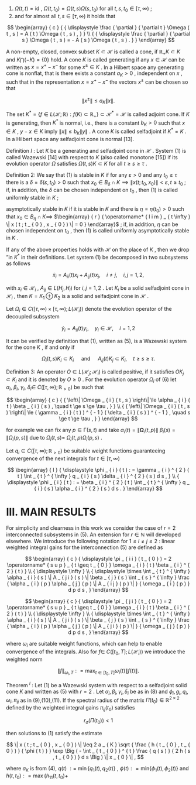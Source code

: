 1) $\Omega ( t , t ) = \mathrm { i d }$ , $\Omega ( t , t _ { 0 } ) = \Omega ( t , s ) \Omega ( s , t _ { 0 } )$ for all $t , s , t _ { 0 } \in [ \tau , \infty )$ ;   
2) and for almost all $t , s \in [ \tau , \infty )$ it holds that

$$
\begin{array} { c } { { \displaystyle \frac { \partial } { \partial t } \Omega ( t , s ) = A ( t ) \Omega ( t , s ) , } } \\ { { \displaystyle \frac { \partial } { \partial s } \Omega ( t , s ) = - A ( s ) \Omega ( t , s ) . } } \end{array}
$$

A non-empty, closed, convex subset $K \subset \mathcal { H }$ is called a cone, if $\mathbb { R } _ { + } K \subset K$ and $K \bigcap ( - K ) = \{ 0 \}$ hold. A cone $K$ is called generating if any $x \in \mathcal { H }$ can be written as $x = x ^ { + } - x ^ { - }$ for some $x ^ { \pm } \in K$ . In a Hilbert space any generating cone is nonflat, that is there exists a constant $a _ { K } > 0$ , independent on $x$ , such that in the representation $x = x ^ { + } - x ^ { - }$ the vectors $x ^ { \pm }$ can be chosen so that

$$
\| x ^ { \pm } \| \leq a _ { K } \| x \| .
$$

The set $K ^ { \ast } = \{ f \in L ( \mathcal { H } ; \mathbb { R } ) : f ( K ) \subset \mathbb { R } _ { + } \} \subset \mathcal { H } ^ { \ast } = \mathcal { H }$ is called adjoint cone. If $K$ is generating, then $K ^ { * }$ is normal, i.e., there is a constant $b _ { K } > 0$ such that $x \in K$ , $y - x \in K$ imply $\| x \| \leq b _ { K } \| y \|$ . A cone $K$ is called selfadjoint if $K ^ { * } = K$ . In a Hilbert space any selfadjoint cone is normal [13].

Definition $I$ : Let $K$ be a generating and selfadjoint cone in $\mathcal { H }$ . System (1) is called Wazewski [14] with respect to $K$ (also called monotone [15]) if its evolution operator $\Omega$ satisfies $\Omega ( t , s ) K \subset K$ for all $t \ge s \ge \tau$ .

Definition 2: We say that (1) is stable in $K$ if for any $\varepsilon > 0$ and any $t _ { 0 } \geq \tau$ there is a $\delta = \delta ( \varepsilon , t _ { 0 } ) > 0$ such that $x _ { 0 } \in B _ { \delta } \cap K \implies \lVert x ( t ; t _ { 0 } , x _ { 0 } ) \rVert < \varepsilon , t \geq t _ { 0 }$ ; if, in addition, the $\delta$ can be chosen independent on $t _ { 0 }$ , then (1) is called uniformly stable in $K$ ;

asymptotically stable in $K$ if it is stable in $K$ and there is $\eta = \eta ( t _ { 0 } ) > 0$ such that $x _ { 0 } \in B _ { \eta } \cap K \implies$ $\begin{array} { r } { \operatorname* { l i m } _ { t  \infty } \| x ( t ; t _ { 0 } , x _ { 0 } ) \| = 0 } \end{array}$ ; if, in addition, $\eta$ can be chosen independent on $t _ { 0 }$ , then (1) is called uniformly asymptotically stable in $K$ .

If any of the above properties holds with $\mathcal { H }$ on the place of $K$ , then we drop ”in $K ^ { \ast }$ in their definitions. Let system (1) be decomposed in two subsystems as follows

$$
\dot { x } _ { i } = A _ { i i } ( t ) x _ { i } + A _ { i j } ( t ) x _ { j } , \quad i \neq j , \quad i , j = 1 , 2 ,
$$

with $x _ { i } \in \mathcal { H } _ { i }$ , $A _ { i j } \in L ( H _ { j } , H _ { i } )$ for $i , j = 1 , 2$ . Let $K _ { i }$ be a solid selfadjoint cone in $\mathcal { H } _ { i }$ , then $K = K _ { 1 } \oplus K _ { 2 }$ is a solid and selfadjoint cone in $\mathcal { H }$ .

Let $\Omega _ { i } \in C ( [ \tau , \infty ) \times [ \tau , \infty ) ; L ( \mathcal { H } _ { i } ) )$ denote the evolution operator of the decoupled subsystem

$$
\dot { y } _ { i } = A _ { i i } ( t ) y _ { i } , \quad y _ { i } \in \mathcal { H } , \quad i = 1 , 2
$$

It can be verified by definition that (1), written as (5), is a Wazewski system for the cone $K$ , if and only if

$$
\Omega _ { i } ( t , s ) K _ { i } \subset K _ { i } \quad \mathrm { ~ a n d ~ } \quad A _ { i j } ( t ) K _ { j } \subset K _ { i } , \quad t \geq s \geq \tau .
$$

Definition 3: An operator $O \in L ( \mathcal { H } _ { j } ; \mathcal { H } _ { i } )$ is called positive, if it satisfies $O K _ { j } \subset K _ { i }$ and it is denoted by $O \geq 0$ . For the evolution operator $\Omega _ { i }$ of (6) let $\alpha _ { i } , \ \beta _ { i } , \ \gamma _ { i } , \ \delta _ { i } \in$ $C ( [ \tau , \infty ) ; \mathbb { R } _ { > 0 } )$ be such that

$$
\begin{array} { c } { { \left\| \Omega _ { i } ( t , s ) \right\| \le \alpha _ { i } ( t ) \beta _ { i } ( s ) , \quad t \ge s \ge \tau , } } \\ { { \left\| \Omega _ { i } ( t , s ) \right\| \le ( \gamma _ { i } ( t ) ) ^ { - 1 } ( \delta _ { i } ( s ) ) ^ { - 1 } , \quad s \ge t \ge \tau , } } \end{array}
$$

for example we can fix any $p \in \mathsf { \Gamma } ( s , t )$ and take $\alpha _ { i } ( t ) = \lVert \boldsymbol { \Omega } _ { i } ( t , p ) \rVert$ $\beta _ { i } ( s ) = \| \Omega _ { i } ( p , s ) \|$ due to $\Omega _ { i } ( t , s ) =$ $\Omega _ { i } ( t , p ) \Omega _ { i } ( p , s )$ .

Let $q _ { i } \in C ( [ \tau , \infty ) ; \mathbb { R } _ { > 0 } )$ be suitable weight functions guaranteeing convergence of the next integrals for $t \in [ \tau , \infty )$

$$
\begin{array} { l } { \displaystyle \phi _ { i } ( t ) : = \gamma _ { i } ^ { 2 } ( t ) \int _ { t } ^ { \infty } q _ { i } ( s ) \delta _ { i } ^ { 2 } ( s ) d s , } \\ { \displaystyle \phi _ { i } ( t ) : = \beta _ { i } ^ { 2 } ( t ) \int _ { t } ^ { \infty } q _ { i } ( s ) \alpha _ { i } ^ { 2 } ( s ) d s . } \end{array}
$$

# III. MAIN RESULTS

For simplicity and clearness in this work we consider the case of $r = 2$ interconnected subsystems in (5). An extension for $r \in \mathbb { N }$ will developed elsewhere. We introduce the following notation for $1 \leq i \neq j \leq 2$ : linear weighted integral gains for the interconnection (5) are defined as

$$
\begin{array} { c } { \displaystyle \pi _ { i i } ( t _ { 0 } ) = 2 \operatorname* { s u p } _ { t \geq t _ { 0 } } \omega _ { i } ( t ) \beta _ { i } ^ { 2 } ( t ) } \\ { \displaystyle \infty } \\ { \displaystyle \times \int _ { t } ^ { \infty } \alpha _ { i } ( s ) \| A _ { j i } ( s ) \| \beta _ { j } ( s ) \int _ { s } ^ { \infty } \frac { \alpha _ { i } ( p ) \alpha _ { j } ( p ) \| A _ { i j } ( p ) \| } { \omega _ { i } ( p ) } d p d s , } \end{array}
$$

$$
\begin{array} { c } { \displaystyle \pi _ { j i } ( t _ { 0 } ) = 2 \operatorname* { s u p } _ { t \geq t _ { 0 } } \omega _ { i } ( t ) \beta _ { i } ^ { 2 } ( t ) } \\ { \displaystyle \infty } \\ { \displaystyle \times \int _ { t } ^ { \infty } \alpha _ { i } ( s ) \| A _ { j i } ( s ) \| \beta _ { j } ( s ) \int _ { s } ^ { \infty } \frac { \alpha _ { i } ( p ) \alpha _ { j } ( p ) \| A _ { j i } ( p ) \| } { \omega _ { j } ( p ) } d p d s , } \end{array}
$$

where $\omega _ { i }$ are suitable weight functions, which can help to enable convergence of the integrals. Also for $f \in$ $C ( [ t _ { 0 } , T ] ; L ( \mathcal { H } _ { i } ) )$ we introduce the weighted norm

$$
\| f \| _ { \omega _ { i } , T } : = \operatorname* { m a x } _ { t \in [ t _ { 0 } , T ] } \omega _ { i } ( t ) \| f ( t ) \| .
$$

Theorem $^ { l }$ : Let (1) be a Wazewski system with respect to a selfadjoint solid cone $K$ and written as (5) with $r = 2$ . Let $\alpha _ { i } , \beta _ { i } , \gamma _ { i } , \delta _ { i }$ be as in (8) and $\phi _ { i } , g _ { i } , q _ { i } , \omega _ { i } , \pi _ { i j }$ as in (9),(10),(11). If the spectral radius of the matrix $\Pi ( t _ { 0 } ) \in \mathbb { R } ^ { 2 \times 2 }$ defined by the weighted integral gains $\pi _ { i j } ( t _ { 0 } )$ satisfies

$$
r _ { \sigma } ( \Pi ( t _ { 0 } ) ) < 1
$$

then solutions to (1) satisfy the estimate

$$
\| x ( t ; t _ { 0 } , x _ { 0 } ) \| \leq 2 a _ { K } \sqrt { \frac { h ( t _ { 0 } , t _ { 0 } ) } { \phi ( t ) } } \exp \Big ( - \int _ { t _ { 0 } } ^ { t } \frac { q ( s ) } { 2 h ( s , t _ { 0 } ) } d s \Big ) \| x _ { 0 } \| ,
$$

where $a _ { K }$ is from (4), $q ( t ) \ : = \ \operatorname* { m i n } \{ q _ { 1 } ( t ) , q _ { 2 } ( t ) \}$ , ${ \phi ( t ) } : = \mathrm { m i n } \{ \phi _ { 1 } ( t ) , \phi _ { 2 } ( t ) \}$ and $h ( t , t _ { 0 } ) : = \operatorname* { m a x } \{ h _ { 1 1 } ( t , t _ { 0 } ) +$